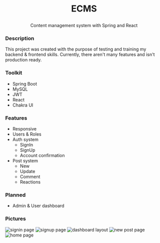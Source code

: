 # <p align="center"> ECMS </p>
<p align="center">Content management system with Spring and React</p>

### Description
This project was created with the purpose of testing and training my backend & frontend skills. Currently, there aren't many features and isn't production ready.

### Toolkit
- Spring Boot
- MySQL
- JWT
- React
- Chakra UI

### Features
- Responsive
- Users & Roles
- Auth system
  - SignIn
  - SignUp
  - Account confirmation
- Post system
  - New
  - Update
  - Comment
  - Reactions

### Planned
- Admin & User dashboard

### Pictures

<img src="https://i.imgur.com/d5dCIhN.png" alt="signin page">
<img src="https://i.imgur.com/gVnMP3H.png" alt="signup page">
<img src="https://i.imgur.com/WCpMHrt.png" alt="dashboard layout">
<img src="https://i.imgur.com/BQj59fr.png" alt="new post page">
<img src="https://i.imgur.com/6okaCmM.png" alt="home page">
